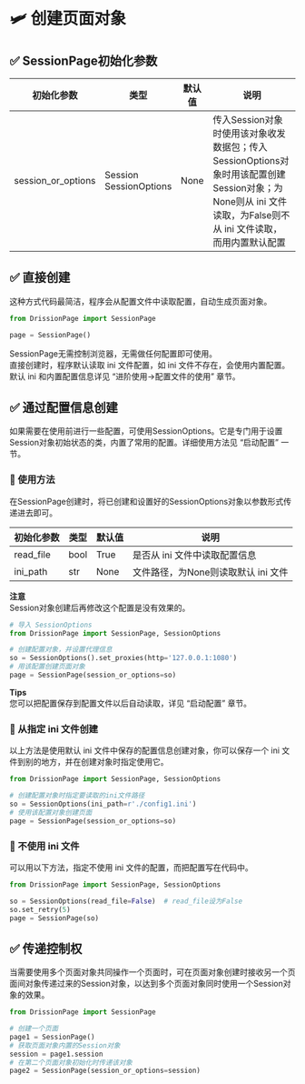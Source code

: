 # 🛩️ 创建页面对象

## ✅️️ SessionPage初始化参数​

| 初始化参数       | 类型            | 默认值 | 说明                                                                 |
|----------------|---------------|-----|--------------------------------------------------------------------|
| session_or_options | Session<br>SessionOptions | None | 传入Session对象时使用该对象收发数据包；传入SessionOptions对象时用该配置创建Session对象；为None则从 ini 文件读取，为False则不从 ini 文件读取，而用内置默认配置 |

## ✅️️ 直接创建​

这种方式代码最简洁，程序会从配置文件中读取配置，自动生成页面对象。

```python
from DrissionPage import SessionPage

page = SessionPage()
```

SessionPage无需控制浏览器，无需做任何配置即可使用。  
直接创建时，程序默认读取 ini 文件配置，如 ini 文件不存在，会使用内置配置。  
默认 ini 和内置配置信息详见 “进阶使用->配置文件的使用” 章节。

## ✅️️ 通过配置信息创建​

如果需要在使用前进行一些配置，可使用SessionOptions。它是专门用于设置Session对象初始状态的类，内置了常用的配置。详细使用方法见 “启动配置” 一节。

### 📌 使用方法​

在SessionPage创建时，将已创建和设置好的SessionOptions对象以参数形式传递进去即可。

| 初始化参数 | 类型 | 默认值 | 说明 |
|------------|------|--------|------|
| read_file  | bool | True   | 是否从 ini 文件中读取配置信息 |
| ini_path   | str  | None   | 文件路径，为None则读取默认 ini 文件 |

**注意**  
Session对象创建后再修改这个配置是没有效果的。

```python
# 导入 SessionOptions
from DrissionPage import SessionPage, SessionOptions

# 创建配置对象，并设置代理信息
so = SessionOptions().set_proxies(http='127.0.0.1:1080')
# 用该配置创建页面对象
page = SessionPage(session_or_options=so)
```

**Tips**  
您可以把配置保存到配置文件以后自动读取，详见 “启动配置” 章节。

### 📌 从指定 ini 文件创建​

以上方法是使用默认 ini 文件中保存的配置信息创建对象，你可以保存一个 ini 文件到别的地方，并在创建对象时指定使用它。

```python
from DrissionPage import SessionPage, SessionOptions

# 创建配置对象时指定要读取的ini文件路径
so = SessionOptions(ini_path=r'./config1.ini')
# 使用该配置对象创建页面
page = SessionPage(session_or_options=so)
```

### 📌 不使用 ini 文件​

可以用以下方法，指定不使用 ini 文件的配置，而把配置写在代码中。

```python
from DrissionPage import SessionPage, SessionOptions

so = SessionOptions(read_file=False)  # read_file设为False
so.set_retry(5)
page = SessionPage(so)
```

## ✅️️ 传递控制权​

当需要使用多个页面对象共同操作一个页面时，可在页面对象创建时接收另一个页面间对象传递过来的Session对象，以达到多个页面对象同时使用一个Session对象的效果。

```python
from DrissionPage import SessionPage

# 创建一个页面
page1 = SessionPage()
# 获取页面对象内置的Session对象
session = page1.session
# 在第二个页面对象初始化时传递该对象
page2 = SessionPage(session_or_options=session)
```